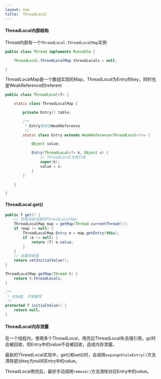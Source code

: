 ```yaml
---
layout: new
title:  ThreadLocal
---
```


#### ThreadLocal内部结构

Thread内部有一个`ThreadLocal.ThreadLocalMap`实例

```java
public class Thread implements Runnable {

    ThreadLocal.ThreadLocalMap threadLocals = null;

}
```

ThreadLocalMap是一个数组实现的Map，ThreadLocal为Entry的key，同时也是WeakReference的referent

```java
public class ThreadLocal<T> {

    static class ThreadLocalMap {

        private Entry[] table;

        /**
         * Entry继承自WeakReference
         */
        static class Entry extends WeakReference<ThreadLocal<?>> {

            Object value;

            Entry(ThreadLocal<?> k, Object v) {
                // ThreadLocal为弱引用
                super(k);
                value = v;
            }
        }

    }

}
```

#### ThreadLocal.get()

```java
public T get() {
    // 获取当前线程的ThreadLocalMap
    ThreadLocalMap map = getMap(Thread.currentThread());
    if (map != null) {
        ThreadLocalMap.Entry e = map.getEntry(this);
        if (e != null) {
            return (T) e.value;
        }
    }
    // 设置初始值
    return setInitialValue();
}

ThreadLocalMap getMap(Thread t) {
    return t.threadLocals;
}

/**
 * 初始值, 可被重写
 */
protected T initialValue() {
    return null;
}
```

#### ThreadLocal内存泄露

在一个线程内，使用多个ThreadLocal，用完后ThreadLocal失去强引用，gc时会被回收，但Entry中的value不会被回收，造成内存泄露。

最新的ThreadLocal实现中，get()和set()时，会调用`expungeStaleEntry()`方法清除部分key为null的Entry中的value。

ThreadLocal用完后，最好手动调用`remove()`方法清除对应Entry中的value。
